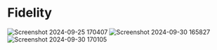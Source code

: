 # Fidelity
![Screenshot 2024-09-25 170407](https://github.com/user-attachments/assets/27f2d93d-9467-47fb-a5fc-f8d9b6b2ca8f)
![Screenshot 2024-09-30 165827](https://github.com/user-attachments/assets/7ed06b98-0dee-41f0-8ba2-1e587ba43f83)
![Screenshot 2024-09-30 170105](https://github.com/user-attachments/assets/50a01e92-a445-4bc5-a5c5-520b93b8bb15)
